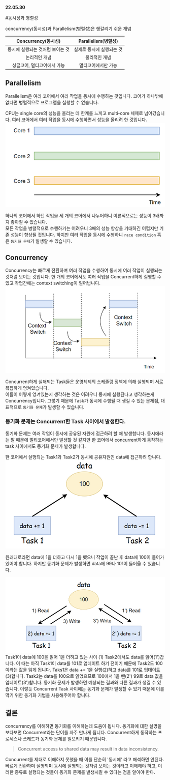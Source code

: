 __22.05.30__

#동시성과 병렬성

concurrency(동시성)과 Parallelism(병렬성)은 헷갈리기 쉬운 개념

|Concurrency(동시성)|Parallelism(병렬성)|
|:---:|:---:|
|동시에 실행되는 것처럼 보이는 것|실제로 동시에 실행되는 것|
|논리적인 개념|물리적인 개념|
|싱글코어, 멀티코어에서 가능|멀티코어에서만 가능|


## Parallelism
Parallelism은 여러 코어에서 여러 작업을 동시에 수행하는 것입니다. 코어가 하나밖에 없다면 병렬적으로 프로그램을 실행할 수 없습니다.  

CPU는 single core의 성능을 올리는 데 한계를 느끼고 multi-core 체제로 넘어갔습니다. 여러 코어에서 여러 작업을 동시에 수행하면서 성능을 올리려 한 것입니다.
![img_8.png](img_8.png)

하나의 코어에서 하던 작업을 세 개의 코어에서 나누어하니 이론적으로는 성능이 3배까지 좋아질 수 있습니다.  
모든 작업을 병렬적으로 수행하기는 어려우니 3배의 성능 향상을 기대하긴 어렵지만 기존 성능이 향상될 것입니다. 하지만 여러 작업을 동시에 수행하니 `race condition` 혹은 `동기화 문제`가 발생할 수 있습니다.


## Concurrency
Concurrency는 빠르게 전환하며 여러 작업을 수행하여 동시에 여러 작업이 실행되는 것처럼 보이는 것입니다. 한 개의 코어에서도 여러 작업을 Concurrent하게 실행할 수 있고 작업간에는 context switching이 일어납니다.  
![img_9.png](img_9.png)

Concurrent하게 실해되는 Task들은 운영체제의 스케줄링 정책에 의해 실행되며 서로 복잡하게 엉켜있습니다.  
이들이 어떻게 엉켜있는지 생각하는 것은 어려우니 동시에 실행된다고 생각하는게 Concurrency입니다. 그렇기 때문에 Task가 동시에 수행될 때 생길 수 있는 문제점, 대표적으로 `동기화 문제`가 발생할 수 있습니다.

### 동기화 문제는 Concurrent한 Task 사이에서 발생한다.
동기화 문제는 여러 작업이 동시에 공유된 자원에 접근하려 할 때 발생합니다. 동시에라는 말 때문에 멀티코어에서만 발생할 것 같지만 한 코어에서 concurrent하게 동작하는 task 사이에서도 동기화 문제가 발생합니다.

한 코어에서 실행되는 Task1과 Task2가 동시에 공유자원인 data에 접근하려 합니다.
![img_10.png](img_10.png)

원래대로라면 data에 1을 더하고 다시 1을 뺐으니 작업이 끝난 후 data에 100이 들어가 있어야 합니다. 하지만 동기화 문제가 발생하면 data에 99나 101이 들어올 수 있습니다.

![img_11.png](img_11.png)
Task1이 data에 100을 읽어 1을 더하고 있는 사이 (1) Task2에서도 data를 읽어(1')갑니다. 이 때는 아직 Task1이 data를 101로 업데이트 하기 전이기 때문에 Task2도 100이라는 값을 읽게 됩니다. Taks1은 data += 1을 실행(2)하고 data를 101로 업데이트(3)합니다.
Task2는 data를 100으로 읽었으므로 100에서 1을 뺀(2') 99로 data 값을 업데이트(3')합니다. 동기화 문제가 발생하면 예상되는 결과와 다른 결과가 생길 수 있습니다. 
이렇듯 Concurrent Task 사이에는 동기화 문제가 발생할 수 있기 때문에 이를 막기 위한 동기화 기법을 사용해주어야 합니다.

## 결론
concurrency를 이해하면 동기화를 이해하는데 도움이 됩니다. 동기화에 대한 설명을 보다보면 Concurrent라는 단어를 자주 만나게 됩니다. 
Concurrent하게 동작하는 프로세스나 쓰레드가 동기화 문제를 일으키기 때문입니다.

> Concurrent access to shared data may result in data inconsistency.

Concurrent를 제대로 이해하지 못했을 때 이를 단순히 '동시에' 라고 해석하면 안된다.
빠르게 전환하며 실행되며 동시에 실행되는 것처럼 보이는 것이라고 이해해야 하고, 이러한 종류로 실행되는 것들이 동기화 문제를 발생시킬 수 있다는 점을 알아야 한다.
